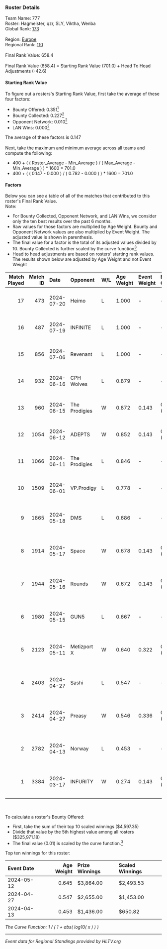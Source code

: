 ### Roster Details<br />
Team Name: 777<br />
Roster: Hagmeister, qzr, SLY, Viktha, Wenba<br />
Global Rank: [173](../standings_global.md)<br />
<br />
Region: [Europe]( ../standings_europe.md)<br />
Regional Rank: [110]( ../standings_europe.md)<br />
<br />
Final Rank Value:  658.4<br />
<br />
Final Rank Value (658.4) = Starting Rank Value (701.0) + Head To Head Adjustments (-42.6)<br />

#### Starting Rank Value<br />
To figure out a rosters's Starting Rank Value, first take the average of these four factors:<br />
- Bounty Offered: 0.351[<sup>1</sup>](#table2)
- Bounty Collected: 0.227[<sup>2</sup>](#table1)
- Opponent Network: 0.010[<sup>2</sup>](#table1)
- LAN Wins: 0.000[<sup>2</sup>](#table1)

The average of these factors is 0.147<br />
<br />
Next, take the maximum and minimum average across all teams and compute the following:<br />
- 400 + ( ( Roster_Average - Min_Average ) / ( Max_Average - Min_Average ) ) * 1600 = 701.0
- 400 + ( ( 0.147 - 0.000 ) / ( 0.782 - 0.000 ) ) * 1600 = 701.0


#### Factors<br />
Below you can see a table of all of the matches that contributed to this roster's Final Rank Value.<br />
Note:<br />

- For Bounty Collected, Opponent Network, and LAN Wins, we consider only the ten best results over the past 6 months.
- Raw values for those factors are multiplied by Age Weight. Bounty and Opponent Network values are also multiplied by Event Weight. The adjusted value is shown in parenthesis.
- The final value for a factor is the total of its adjusted values divided by 10. Bounty Collected is further scaled by the curve function[<sup>3</sup>](#curveFunction)
- Head to head adjustments are based on rosters' starting rank values. The results shown below are adjusted by Age Weight and not Event Weight
<span id="table1"></span><br />


| Match Played | Match ID | Date       | Opponent      | W/L | Age Weight | Event Weight | Bounty Collected | Opponent Network | LAN Wins  | H2H Adj. | Roster                                       |
| -: | -: | :- | :- | :- | :- | :- | :- | :- | :- | -: | :- |
|           17 |      473 | 2024-07-20 | Heimo         | L   | 1.000      | -            | -                | -                | -         |   -16.40 | Hagmeister, qzr, SLY, Viktha, Wenba          |
|           16 |      487 | 2024-07-19 | INFINITE      | L   | 1.000      | -            | -                | -                | -         |   -19.91 | Hagmeister, qzr, SLY, Viktha, Wenba          |
|           15 |      856 | 2024-07-06 | Revenant      | L   | 1.000      | -            | -                | -                | -         |   -11.43 | Hagmeister, qzr, SLY, Viktha, Wenba          |
|           14 |      932 | 2024-06-16 | CPH Wolves    | L   | 0.879      | -            | -                | -                | -         |   -10.19 | Hagmeister, qzr, SLY, Viktha, Wenba          |
|           13 |      960 | 2024-06-15 | The Prodigies | W   | 0.872      | 0.143        | 0.000 (0.000)    | 0.097 (0.012)    | 0 (0.000) |     8.66 | Hagmeister, qzr, SLY, Viktha, Wenba          |
|           12 |     1054 | 2024-06-12 | ADEPTS        | W   | 0.852      | 0.143        | 0.002 (0.000)    | 0.028 (0.003)    | 0 (0.000) |    11.51 | Hagmeister, qzr, SLY, Viktha, Wenba          |
|           11 |     1066 | 2024-06-11 | The Prodigies | L   | 0.846      | -            | -                | -                | -         |   -17.91 | Hagmeister, qzr, SLY, Viktha, Wenba          |
|           10 |     1509 | 2024-06-01 | VP.Prodigy    | L   | 0.778      | -            | -                | -                | -         |    -6.27 | Affava, Hagmeister, qzr, Viktha, Wenba       |
|            9 |     1865 | 2024-05-18 | DMS           | L   | 0.686      | -            | -                | -                | -         |    -5.48 | Affava, Hagmeister, MadeInRed, Viktha, Wenba |
|            8 |     1914 | 2024-05-17 | Space         | W   | 0.678      | 0.143        | 0.006 (0.001)    | 0.420 (0.041)    | 0 (0.000) |    14.28 | Affava, Hagmeister, MadeInRed, Viktha, Wenba |
|            7 |     1944 | 2024-05-16 | Rounds        | W   | 0.672      | 0.143        | 0.000 (0.000)    | 0.000 (0.000)    | 0 (0.000) |     3.13 | Affava, Hagmeister, MadeInRed, Viktha, Wenba |
|            6 |     1980 | 2024-05-15 | GUN5          | L   | 0.667      | -            | -                | -                | -         |    -4.64 | Affava, Hagmeister, MadeInRed, Viktha, Wenba |
|            5 |     2123 | 2024-05-11 | Metizport X   | W   | 0.640      | 0.322        | 0.005 (0.001)    | 0.026 (0.005)    | 0 (0.000) |     8.37 | Affava, Hagmeister, MadeInRed, Viktha, Wenba |
|            4 |     2403 | 2024-04-27 | Sashi         | L   | 0.547      | -            | -                | -                | -         |    -1.14 | Affava, Hagmeister, MadeInRed, Viktha, Wenba |
|            3 |     2414 | 2024-04-27 | Preasy        | W   | 0.546      | 0.336        | 0.012 (0.002)    | 0.231 (0.042)    | 0 (0.000) |    10.58 | Affava, Hagmeister, MadeInRed, Viktha, Wenba |
|            2 |     2782 | 2024-04-13 | Norway        | L   | 0.453      | -            | -                | -                | -         |    -7.09 | Affava, Hagmeister, MadeInRed, Viktha, Wenba |
|            1 |     3384 | 2024-03-17 | INFURITY      | W   | 0.274      | 0.143        | 0.000 (0.000)    | 0.000 (0.000)    | 0 (0.000) |     1.35 | Affava, Hagmeister, MadeInRed, Viktha, Wenba |

<br />
<span id="table2"></span><br />
To calculate a roster's Bounty Offered:<br />

- First, take the sum of their top 10 scaled winnings ($4,597.35)
- Divide that value by the 5th highest value among all rosters ($325,971.18)
- The final value (0.01) is scaled by the curve function.[<sup>3</sup>](#curveFunction)

Top ten winnings for this roster:<br />

| Event Date | Age Weight | Prize Winnings | Scaled Winnings |
| :- | -: | :- | :- |
| 2024-05-12 |      0.645 | $3,864.00      | $2,493.53       |
| 2024-04-27 |      0.547 | $2,655.00      | $1,453.00       |
| 2024-04-13 |      0.453 | $1,436.00      | $650.82         |


<span id="curveFunction"></span>_The Curve Function: 1 / ( 1 + abs( log10( x ) ) )_<br />

---
_Event data for Regional Standings provided by HLTV.org_<br />
